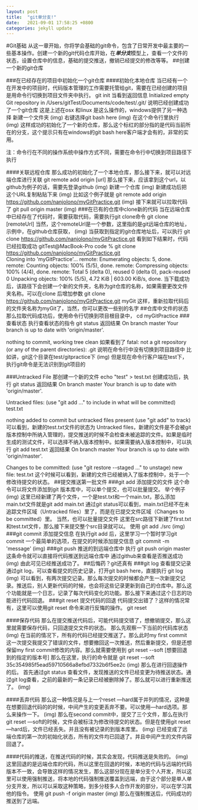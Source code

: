 ```yaml
---
layout: post
title:  "git单分支!"
date:   2021-09-01 17:58:25 +0800
categories: jekyll update
---
```

#Git基础
从这一章开始，你将学会基础的git命令，包含了日常开发中最主要的一些基本操作。创建一个新的git代码仓库开始，在***单分支***模型上，查看一个文件的状态，设置仓库中的信息，基础的提交推送，撤销已经提交的修改等等。
##创建一个新的git仓库

###在已经存在的项目中初始化一个git仓库
####初始化本地仓库
当已经有一个在开发中的项目时，代码版本管理的工作需要托管给git，需要在已经创建的项目是用命令行切换到项目文件夹中执行。
git init
当看到返回信息
Initialized empty Git repository in /Users/gitTest/Documents/code/test/.git/
说明已经创建成功了一个git仓库
这是上述在osx 和linux 是这么操作的，windows提供了另一种选择
新建一个文件夹
(img)
右键选择git bash here
(img)
在这个命令行里执行
(img)
这样成功的初始化了一个新的仓库，那么这个标红的部分指的是代码当前所在的分支，这个提示只有在windows的git bash here客户端才会有的，非常的实用。

注：命令行在不同的操作系统中操作方式不同，需要在命令行中切换到项目路径下执行

####关联远程仓库
那么成功的初始化了一个本地仓库，那么接下来，就可以对远端仓库进行关联
git remote add origin [url]
那么接下来，应该拿到这个url，以github为例子的话，需要先登录github
(img)
新建一个仓库
(img)
新建成功后把这个URL复制粘贴下来
(img)
比如这个例子就是
git remote add origin https://github.com/nanjolono/myGitPractice.git
(img)
接下来就可以拉取代码了
git pull origin master
(img)
###在已有的仓库中clone新的代码
当在远端仓库中已经存在了代码时，需要获取代码，需要执行git clone命令
git clone [remoteUrl]
当然，这个remoteUrl是一个参数，这里指的是git远端仓库的地址，示例中，在github仓库获取，
(img)
当获取到指定的git仓库地址后，可以执行
git clone https://github.com/nanjolono/myGitPractice.git
看到如下结果时，代码已经拉取成功
gitTest@MacBook-Pro code % git clone https://github.com/nanjolono/myGitPractice.git                                                   
Cloning into 'myGitPractice'...
remote: Enumerating objects: 5, done.
remote: Counting objects: 100% (5/5), done.
remote: Compressing objects: 100% (4/4), done.
remote: Total 5 (delta 0), reused 0 (delta 0), pack-reused 0
Unpacking objects: 100% (5/5), 4.72 KiB | 603.00 KiB/s, done.
当下载成功后，该路径下会创建一个新的文件夹，名称为git仓库的名称，如果需要更改文件夹名称。可以在clone 后增加参数
git clone https://github.com/nanjolono/myGitPractice.git myGit
这样，重新拉取代码后的文件夹名称为myGit了，当然，你可以更改一些别的名字 
##仓库中文件的状态
那么拉取代码成功后，使用命令行切换到项目根目录中，
cd myGitPractice
###查看状态
执行查看状态的指令
git status
返回结果
On branch master
Your branch is up to date with 'origin/master'.

nothing to commit, working tree clean
如果看到了
fatal: not a git repository (or any of the parent directories): .git
说明在命令行中没有切换到项目路径中
比如讲，git这个目录在test/gitpractice下
(img)
但是现在命令行客户端在test下，执行git命令是无法识别到git项目的

###Untracked File
那创建一个新的文件
echo "test" > test.txt
创建成功后，执行
git status
返回结果
On branch master
Your branch is up to date with 'origin/master'.

Untracked files:
  (use "git add <file>..." to include in what will be committed)
	test.txt

nothing added to commit but untracked files present (use "git add" to track)
可以看到，新建的test.txt文件的状态为 Untracked files，新建的文件是不会被git版本控制中所纳入管理的，提交推送的时候不会检查未被追踪的文件。如果是临时生成的测试文件，可以选择不纳入版本控制中。如果需要纳入版本控制中，可以执行
git add test.txt
返回结果
On branch master
Your branch is up to date with 'origin/master'.

Changes to be committed:
  (use "git restore --staged <file>..." to unstage)
	new file:   test.txt
这个时候可以看到，新建的文件已经被纳入了版本控制中，处于一个修改待提交的状态。
##提交推送第一批文件
###git add 添加提交的文件
这个命令可以将文件添加到git 版本库中，可以单个提交，也可以批量提交。
举个例子
(img)
这里已经新建了两个文件，一个是test.txt和一个main.txt，那么添加main.txt文件就是git add main.txt
通过git status可以看到，main.txt已经不在未追踪文件区域（Untracked files）里了，而是在已提交文件区域（Changes to be committed）里。
当然，也可以批量提交文件
这里在src路径下新建了first.txt和test.txt文件，那么接下来提交整个src目录就可以。
使用
git add ./src
(img)
###git commit  添加提交信息
在执行git add 后，这里学习一个暂时学习git commit 一个最简单的选项，在提交的时候添加提交信息
git commit -m 'message'
(img)
###git push 推送的到远端仓库中
执行
git push origin master
这条命令就可以直接将代码推送到远端仓库中
通过github来查看是否推送成功
(img)
由此可见已经推送成功了。
##后悔药？git还真有
###git log 查看提交记录
通过git log，可以查看提交的历史记录，打开git bash here，直接执行
git log 
(img)
可以看到，有两次提交记录。那么每次提交的时候都会产生一次新提交记录。推送后，别人更新代码的时候，也会将这些记录更新到自己的仓库中。那么这个功能就是一个日志，记录了每次代码变化的功能。那么接下来通过这个日志的功能进行代码回退。
###git reset 提交代码的回退
代码提交出错了？这样的情况常有，这里可以使用git reset 命令来进行反悔的操作。
git reset 

####保存代码
那么在提交推送代码后，可能代码提交错了，想撤销提交，那么这里就需要保存代码，只回退提交文件的状态。
那么先观察一下当前的代码库状态
(img)
在当前的情况下，所有的代码已经提交推送了。那么此时my first commit这一次提交我提交了错误的文件，想要撤回这一次推送，然后重新提交，但是还想保留my first commit修改的内容。那么就需要使用到
git reset --soft [想要回退到的指定的版本号]
那么在这里，执行的命令就是
git reset --soft 35c354985f5ead59710566a8efbd7332b6f5ee2c
(img)
那么在进行回退操作的后。
首先通过git status 查看文件，发现推送的文件已经变更为待推送状态。通过git log查看，之前的最新的一条记录已经被删除掉了。那么就可以进行重新推送了。
(img)

####丢弃代码
那么这一种情况是与上一个reset —hard属于并列的情况，这种是在想要回退代码的的时候，中间产生的变更丢弃不要。可以使用—hard选项。那么来操作一下。
(img)
那么在second commit中，提交了三个文件，那么在执行git reset —soft的时候，文件会被标注为修改待提交的状态。但是在使用git reset —hard后，文件已经丢失。并且没有被记录的到版本库里。
(img)
已经变成了远端仓库的第一次的初始化状态，所有的文件均已回退了。并且中间产生的文件内容回退了。

####代码的推送，在推送代码的时候，其实会发现，代码推送是失败的。
(img)
这里回退的是远端仓库的代码，所以这里在回退的时候，本地的代码与远端的代码版本不一致，会导致这样的情况发生，那么这部分现在是单分支个人开发，所以这里可以使用强制推送，将本地的代码强制推送覆盖到远端，由于这个部分是单人单分支开发，所以可以采取这种策略，到多分枝多人合作开发的部分，可以在学习其他的指令。
使用
git push -f origin master
(img)
那么在强制推送后，代码成功的推送到了远端。

